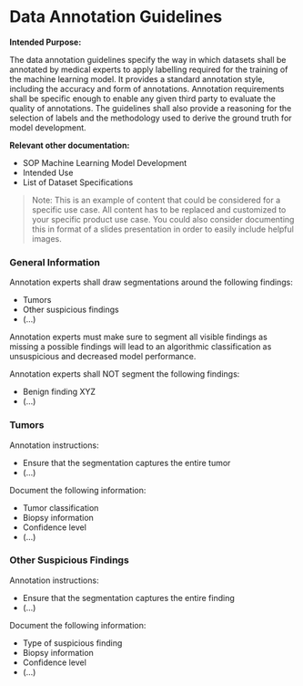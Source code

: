 # Data Annotation Guidelines

**Intended Purpose:**

The data annotation guidelines specify the way in which datasets shall be annotated by medical experts to
apply labelling required for the training of the machine learning model. It provides a standard annotation
style, including the accuracy and form of annotations. Annotation requirements shall be specific enough to
enable any given third party to evaluate the quality of annotations. The guidelines shall also provide a
reasoning for the selection of labels and the methodology used to derive the ground truth for model
development.

**Relevant other documentation:**

* SOP Machine Learning Model Development
* Intended Use
* List of Dataset Specifications

> Note: This is an example of content that could be considered for a specific use case. All content has to be
> replaced and customized to your specific product use case. You could also consider documenting this in
> format of a slides presentation in order to easily include helpful images.

### General Information

Annotation experts shall draw segmentations around the following findings:

* Tumors
* Other suspicious findings
* (...)

Annotation experts must make sure to segment all visible findings as missing a possible findings will lead to
an algorithmic classification as unsuspicious and decreased model performance.

Annotation experts shall NOT segment the following findings:

* Benign finding XYZ
* (...)

### Tumors

Annotation instructions:

* Ensure that the segmentation captures the entire tumor
* (...)

Document the following information:

* Tumor classification
* Biopsy information
* Confidence level
* (...)

### Other Suspicious Findings

Annotation instructions:

* Ensure that the segmentation captures the entire finding
* (...)

Document the following information:

* Type of suspicious finding
* Biopsy information
* Confidence level
* (...)
